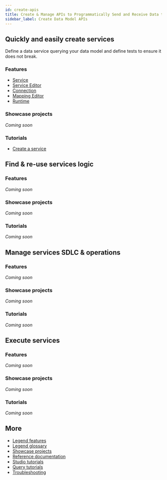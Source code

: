 ```yaml
---
id: create-apis
title: Create & Manage APIs to Programmatically Send and Receive Data to/from Multiple Sources
sidebar_label: Create Data Model APIs
---
```


## Quickly and easily create services

Define a data service querying your data model and define tests to ensure it does not break.

### Features
- [Service](../overview/legend-glossary.md/#service)
- [Service Editor](../overview/legend-glossary.md/#service-editor)
- [Connection](../overview/legend-glossary.md/#connection)
- [Mapping Editor](../overview/legend-glossary.md/#mapping-editor)
- [Runtime](../overview/legend-glossary.md/#runtime)

### Showcase projects
_Coming soon_

### Tutorials
- [Create a service](../tutorials/services-service.md)

## Find & re-use services logic

### Features
_Coming soon_

### Showcase projects
_Coming soon_

### Tutorials
_Coming soon_

## Manage services SDLC & operations

### Features
_Coming soon_

### Showcase projects
_Coming soon_

### Tutorials
_Coming soon_

## Execute services

### Features
_Coming soon_

### Showcase projects
_Coming soon_

### Tutorials
_Coming soon_

## More
- [Legend features](../overview/legend-features.md)
- [Legend glossary](../overview/legend-glossary.md)
- [Showcase projects](../showcases/showcase-projects.md)
- [Reference documentation](../reference/legend-language.md)
- [Studio tutorials](../tutorials/studio-workspace.md)
- [Query tutorials](../tutorials/query-builder.md)
- [Troubleshooting](./test-troubleshoot.md)




